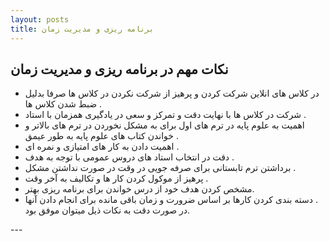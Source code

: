 ```yaml
---
layout: posts
title: برنامه ریزی و مدیریت زمان
---
```

 
## نکات مهم در برنامه ریزی و مدیریت زمان
<p dir="rtl">

- در کلاس های انلاین شرکت کردن و پرهیز از شرکت نکردن در کلاس ها صرفا بدلیل ضبط شدن کلاس ها . <br>
- شرکت در کلاس ها با نهایت دقت و تمرکز و سعی در یادگیری همزمان با استاد .<br>
- اهمیت به علوم پایه در ترم های اول برای به مشکل نخوردن در ترم های بالاتر و خواندن کتاب های علوم پایه به طور عیمق .<br> 
- اهمیت دادن به کار های امتیازی  و نمره ای . <br>
- دقت در انتخاب استاد های دروس عمومی با توجه به هدف .<br>
- برداشتن ترم تابستانی برای صرفه جویی در وقت در صورت نداشتن مشکل .<br>
- پرهیز از موکول کردن کار ها و تکالیف به آخر وقت . <br>
- مشخص کردن هدف خود از درس خواندن برای برنامه ریزی بهتر.<br>
- دسته بندی کردن کارها بر اساس ضرورت و زمان باقی مانده برای انجام دادن آنها .<br> 
در صورت دقت به نکات ذیل میتوان موفق بود.

</p>
---